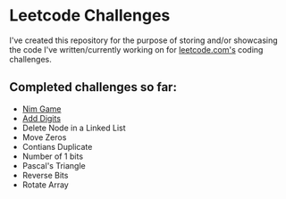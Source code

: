 # Leetcode Challenges
I've created this repository for the purpose of storing and/or showcasing the code I've written/currently working on for [leetcode.com's](http://leetcode.com) coding challenges.

## Completed challenges so far:
- [Nim Game](https://github.com/gittheking/leetcode_challenges/blob/master/nim_game.js)
- [Add Digits](https://github.com/gittheking/leetcode_challenges/blob/master/add_digits.js)
- Delete Node in a Linked List 
- Move Zeros
- Contians Duplicate
- Number of 1 bits
- Pascal's Triangle
- Reverse Bits
- Rotate Array